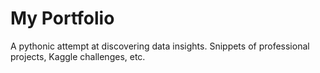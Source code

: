 # My Portfolio
A pythonic attempt at discovering data insights. Snippets of professional projects, Kaggle challenges, etc.
